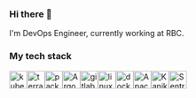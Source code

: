 ### Hi there 👋

I'm DevOps Engineer, currently working at RBC.

### My tech stack

<img height="32" width="32" src="https://cdn.simpleicons.org/kubernetes/gray" alt="kubernetes" /><img height="32" width="32" src="https://cdn.simpleicons.org/terraform/gray" alt="terraform" /><img height="32" width="32" src="https://cdn.simpleicons.org/packer/gray" alt="packer" /><img height="32" width="32" src="https://cdn.simpleicons.org/argo/gray" alt="Argo stack" /><img height="32" width="32" src="https://cdn.simpleicons.org/gitlab/gray" alt="gitlab" /><img height="32" width="32" src="https://cdn.simpleicons.org/linux/gray" alt="linux" /><img height="32" width="32" src="https://cdn.simpleicons.org/docker/gray" alt="docker" /><img height="32" width="32" src="https://cdn.simpleicons.org/apachekafka/gray" alt="Apache Kafka" /><img height="32" width="32" src="https://cdn.simpleicons.org/kaniko/gray" alt="Kaniko" /><img height="32" width="32" src="https://cdn.simpleicons.org/sentry/gray" alt="Sentry" />

<!--
**av-petrov/av-petrov** is a ✨ _special_ ✨ repository because its `README.md` (this file) appears on your GitHub profile.

Here are some ideas to get you started:

- 🔭 I’m currently working on ...
- 🌱 I’m currently learning ...
- 👯 I’m looking to collaborate on ...
- 🤔 I’m looking for help with ...
- 💬 Ask me about ...
- 📫 How to reach me: ...
- 😄 Pronouns: ...
- ⚡ Fun fact: ...
-->
